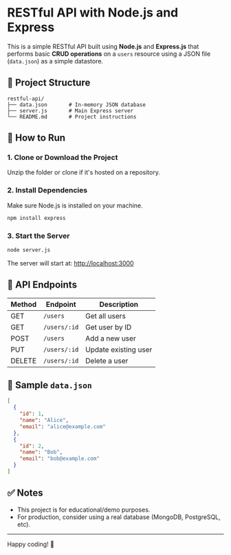 # RESTful API with Node.js and Express

This is a simple RESTful API built using **Node.js** and **Express.js** that performs basic **CRUD operations** on a `users` resource using a JSON file (`data.json`) as a simple datastore.

## 📁 Project Structure

```
restful-api/
├── data.json       # In-memory JSON database
├── server.js       # Main Express server
└── README.md       # Project instructions
```

## 🚀 How to Run

### 1. Clone or Download the Project

Unzip the folder or clone if it's hosted on a repository.

### 2. Install Dependencies

Make sure Node.js is installed on your machine.

```bash
npm install express
```

### 3. Start the Server

```bash
node server.js
```

The server will start at: [http://localhost:3000](http://localhost:3000)

## 📌 API Endpoints

| Method | Endpoint     | Description          |
| ------ | ------------ | -------------------- |
| GET    | `/users`     | Get all users        |
| GET    | `/users/:id` | Get user by ID       |
| POST   | `/users`     | Add a new user       |
| PUT    | `/users/:id` | Update existing user |
| DELETE | `/users/:id` | Delete a user        |

## 📄 Sample `data.json`

```json
[
  {
    "id": 1,
    "name": "Alice",
    "email": "alice@example.com"
  },
  {
    "id": 2,
    "name": "Bob",
    "email": "bob@example.com"
  }
]
```

## ✅ Notes

* This project is for educational/demo purposes.
* For production, consider using a real database (MongoDB, PostgreSQL, etc).

---

Happy coding! 🚀
